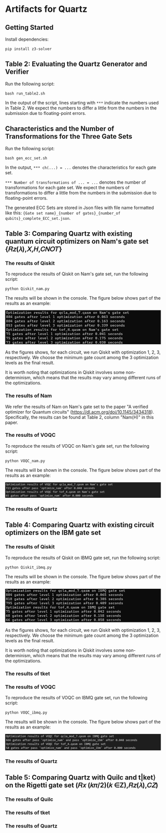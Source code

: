 # Artifacts for Quartz

## Getting Started

Install dependencies:

```shell
pip install z3-solver
```

## Table 2: Evaluating the Quartz Generator and Verifier

Run the following script:

```shell
bash run_table2.sh
```

In the output of the script, lines starting with `***` indicate the numbers used in Table 2. We expect the numbers to
differ a little from the numbers in the submission due to floating-point errors.

## Characteristics and the Number of Transformations for the Three Gate Sets

Run the following script:

```shell
bash gen_ecc_set.sh
```

In the output, `*** ch(...) = ...` denotes the characteristics for each gate set.

`*** Number of transformations of ... = ...` denotes the number of transformations for each gate set. We expect the
numbers of transformations to differ a little from the numbers in the submission due to floating-point errors.

The generated ECC Sets are stored in Json files with file name formatted like
this: `{Gate set name}_{number of gates}_{number_of qubits}_complete_ECC_set.json`.

## Table 3: Comparing Quartz with existing quantum circuit optimizers on Nam's gate set {𝑅𝑧(𝜆),𝑋,𝐻,𝐶𝑁𝑂𝑇}

### The results of Qiskit

To reproduce the results of Qiskit on Nam's gate set, run the following script:

``` shell
python Qiskit_nam.py
```

The results will be shown in the console. The figure below shows part of the results as an example:

![](figures/Qiskit_nam_example.png)

As the figures shows, for each circuit, we run Qiskit with optimization 1, 2, 3, respectively. We choose the minimum gate count among the 3 optimization levels as the final result.

It is worth noting that optimizations in Qiskit involves some non-determinism, which means that the results may vary among different runs of the optimizations.

### The results of Nam

We refer the results of Nam on Nam's gate set to the paper "A verified optimizer for Quantum circuits" (https://dl.acm.org/doi/10.1145/3434318). Specifically, the results can be found at Table 2, column "Nam(H)" in this paper.

### The results of VOQC

To reproduce the results of VOQC on Nam's gate set, run the following script:

``` shell
python VOQC_nam.py
```

The results will be shown in the console. The figure below shows part of the results as an example:

![](figures/VOQC_nam_example.png)

### The results of Quartz


## Table 4: Comparing Quartz with existing circuit optimizers on the IBM gate set

### The results of Qiskit

To reproduce the results of Qiskit on IBMQ gate set, run the following script:

``` shell
python Qiskit_ibmq.py
```

The results will be shown in the console. The figure below shows part of the results as an example:

![](figures/Qiskit_ibmq_example.png)

As the figures shows, for each circuit, we run Qiskit with optimization 1, 2, 3, respectively. We choose the minimum gate count among the 3 optimization levels as the final result.

It is worth noting that optimizations in Qiskit involves some non-determinism, which means that the results may vary among different runs of the optimizations.

### The results of tket

### The results of VOQC

To reproduce the results of VOQC on IBMQ gate set, run the following script:

``` shell
python VOQC_ibmq.py
```

The results will be shown in the console. The figure below shows part of the results as an example:

![](figures/VOQC_ibmq_example.png)

### The results of Quartz

## Table 5: Comparing Quartz with Quilc and t|ket⟩ on the Rigetti gate set (𝑅𝑥 (𝑘𝜋/2)(𝑘 ∈Z),𝑅𝑧(𝜆),𝐶𝑍)

### The results of Quilc
### The results of tket
### The results of Quartz